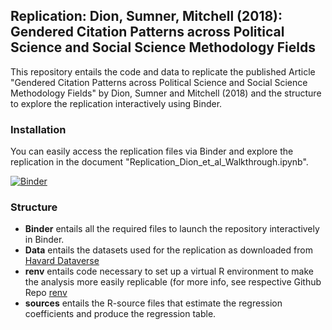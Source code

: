 <!-- #region -->
## Replication: Dion, Sumner, Mitchell (2018): Gendered Citation Patterns across Political Science and Social Science Methodology Fields

This repository entails the code and data to replicate the published Article "Gendered Citation Patterns across Political Science and Social Science Methodology Fields" by Dion, Sumner and Mitchell (2018) and the structure to explore the replication interactively using Binder. 


### Installation
You can easily access the replication files via Binder and explore the replication in the document "Replication_Dion_et_al_Walkthrough.ipynb".

[![Binder](https://mybinder.org/badge_logo.svg)](https://mybinder.org/v2/gh/mio-hiehei/gender_citation_gap_dion_et_al/HEAD?labpath=Replication_Dion_et_al_Walkthrough.ipynb)


### Structure

- **Binder** entails all the required files to launch the repository interactively in Binder.
- **Data** entails the datasets used for the replication as downloaded from [Havard Dataverse](https://dataverse.harvard.edu/dataset.xhtml?persistentId=doi:10.7910/DVN/R7AQT1)
- **renv** entails code necessary to set up a virtual R environment to make the analysis more easily replicable (for more info, see respective Github Repo [renv](https://github.com/rstudio/renv)
- **sources** entails the R-source files that estimate the regression coefficients and produce the regression table.
<!-- #endregion -->

